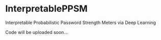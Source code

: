 # InterpretablePPSM
Interpretable Probabilistic Password Strength Meters via Deep Learning

Code will be uploaded soon...
